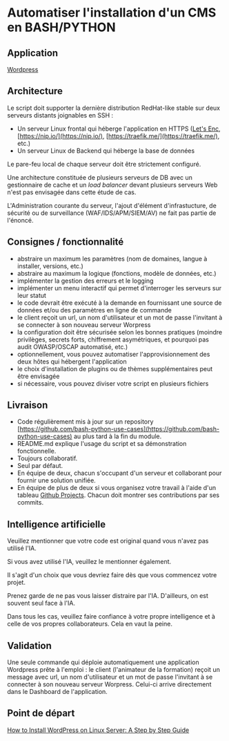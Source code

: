# Automatiser l'installation d'un CMS en BASH/PYTHON

## Application

[Wordpress](https://wordpress.org/download/)

## Architecture

Le script doit supporter la dernière distribution RedHat-like stable sur deux serveurs distants joignables en SSH :

- Un serveur Linux frontal qui héberge l'application en HTTPS ([Let's Enc](https://letsencrypt.org/), [https://nip.io/](https://nip.io/), [https://traefik.me/](https://traefik.me/), etc.)
- Un serveur Linux de Backend qui héberge la base de données

Le pare-feu local de chaque serveur doit être strictement configuré.

Une architecture constituée de plusieurs serveurs de DB avec un gestionnaire de cache et un _load balancer_ devant plusieurs serveurs Web n'est pas envisagée dans cette étude de cas.

L'Administration courante du serveur, l'ajout d'élément d'infrastucture, de sécurité ou de surveillance (WAF/IDS/APM/SIEM/AV) ne fait pas partie de l'énoncé.

## Consignes / fonctionnalité

- abstraire un maximum les paramètres (nom de domaines, langue à installer, versions, etc.)
- abstraire au maximum la logique (fonctions, modèle de données, etc.)
- implémenter la gestion des erreurs et le logging
- implémenter un menu interactif qui permet d'interroger les serveurs sur leur statut
- le code devrait être exécuté à la demande en fournissant une source de données et/ou des paramètres en ligne de commande
- le client reçoit un url, un nom d'utilisateur et un mot de passe l'invitant à se connecter à son nouveau serveur Worpress
- la configuration doit être sécurisée selon les bonnes pratiques (moindre privilèges, secrets forts, chiffrement asymétriques, et pourquoi pas audit OWASP/OSCAP automatisé, etc.)
- optionnellement, vous pouvez automatiser l'approvisionnement des deux hôtes qui hébergent l'application
- le choix d'installation de plugins ou de thèmes supplémentaires peut être envisagée
- si nécessaire, vous pouvez diviser votre script en plusieurs fichiers

## Livraison

- Code régulièrement mis à jour sur un repository [https://github.com/bash-python-use-cases](https://github.com/bash-python-use-cases) au plus tard à la fin du module.
- README.md explique l'usage du script et sa démonstration fonctionnelle.
- Toujours collaboratif.
- Seul par défaut.
- En équipe de deux, chacun s'occupant d'un serveur et collaborant pour fournir une solution unifiée.
- En équipe de plus de deux si vous organisez votre travail à l'aide d'un tableau [Github Projects](https://docs.github.com/fr/issues/planning-and-tracking-with-projects/learning-about-projects/quickstart-for-projects). Chacun doit montrer ses contributions par ses commits.

## Intelligence artificielle

Veuillez mentionner que votre code est original quand vous n'avez pas utilisé l'IA. 

Si vous avez utilisé l'IA, veuillez le mentionner également.

Il s'agit d'un choix que vous devriez faire dès que vous commencez votre projet.

Prenez garde de ne pas vous laisser distraire par l'IA. D'ailleurs, on est souvent seul face à l'IA.

Dans tous les cas, veuillez faire confiance à votre propre intelligence et à celle de vos propres collaborateurs. Cela en vaut la peine.

## Validation

Une seule commande qui déploie automatiquement une application Wordpress prête à l'emploi : le client (l'animateur de la formation) reçoit un message avec url, un nom d'utilisateur et un mot de passe l'invitant à se connecter à son nouveau serveur Worpress. Celui-ci arrive directement dans le Dashboard de l'application.

## Point de départ

[How to Install WordPress on Linux Server: A Step by Step Guide](https://hackernoon.com/how-to-install-wordpress-on-linux-server-a-step-by-step-guide)
